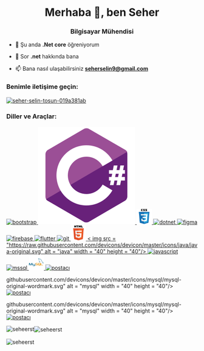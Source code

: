 <h1 align="center">Merhaba 👋, ben Seher</h1>
<h3 align="center">Bilgisayar Mühendisi</h3>

- 🌱 Şu anda **.Net core** öğreniyorum

- 💬 Sor **.net** hakkında bana

- 📫 Bana nasıl ulaşabilirsiniz **seherselin9@gmail.com**

<h3 align="left">Benimle iletişime geçin:</h3>
<p align="left">
<a href ="https://linkedin.com/in/seher-selin-tosun-019a381ab" target = "blank"><img align = "center" src = "https://raw.githubusercontent.com/rahuldkjain/github- profile-readme-generator/master/src/images/icons/Social/linked-in-alt.svg" alt = "seher-selin-tosun-019a381ab" height = "30" genişlik = "40" /></a >
</p>

<h3 align="left">Diller ve Araçlar:</h3>
<p align = "left"> <a href = "https://getbootstrap.com" target = "_blank" rel = "noreferrer"> <img src = "https://raw.githubusercontent.com/devicons/devicon /master/icons/bootstrap/bootstrap-plain-wordmark.svg" alt = "bootstrap" width = "40" height = "40"/> </a> <a href = "https://www.w3schools.com /cs/" target = "_blank" rel = "noreferrer"> <img src = "https://raw.githubusercontent.com/devicons/devicon/master/icons/csharp/csharp-original.svg" alt = "csharp " genişlik = "40" yükseklik = "40"/> </a> <a href = "https://www.w3schools.com/css/" target = "_blank" rel = "noreferrer"> <img src= "https://raw.githubusercontent.com/devicons/devicon/master/icons/css3/css3-original-wordmark.svg" alt = "css3" width = "40" height = "40"/> </a> <a href = "https://dotnet.microsoft.com/" target = "_blank" rel = "noreferrer"> <img src = "https://raw.githubusercontent.com/devicons/devicon/master/icons/ dot-net/dot-net-original-wordmark.svg" alt = "dotnet" width = "40" height = "40"/> </a> <a href = "https://www.figma.com/ " target = "_blank" rel = "noreferrer"> <img src = "https://www.vectorlogo.zone/logos/figma/figma-icon.svg" alt = "figma" width = "40" height = " 40"/> </a> <a href = "https://firebase.google.com/" target = "_blank" rel = "noreferrer"> <img src = "https://www.vectorlogo.zone/ logos/firebase/firebase-icon.svg" alt = "firebase" width = "40" height = "40"/> </a> <a href = "https://flutter.dev" target = "_blank" rel ="noreferrer"> <img src = "https://www.vectorlogo.zone/logos/flutterio/flutterio-icon.svg" alt = "flutter" width = "40" height = "40"/> </a > <a href = "https://git-scm.com/" target = "_blank" rel = "noreferrer"> <img src = "https://www.vectorlogo.zone/logos/git-scm/git -scm-icon.svg" alt = "git" width = "40" height = "40"/> </a> <a href = "https://www.w3.org/html/" target = "_blank " rel = "noreferrer"> <img src = "https://raw.githubusercontent.com/devicons/devicon/master/icons/html5/html5-original-wordmark.svg" alt = "html5" width = "40" height = "40"/> </a> <a href = "https://www.java.com" target = "_blank" rel = "noreferrer"> < img src = "https://raw.githubusercontent.com/devicons/devicon/master/icons/java/java-original.svg" alt = "java" width = "40" height = "40"/> </a > <a href = "https://developer.mozilla.org/en-US/docs/Web/JavaScript" target = "_blank" rel = "noreferrer"> <img src = "https://raw.githubusercontent. com/devicons/devicon/master/icons/javascript/javascript-original.svg" alt = "javascript" width = "40" height = "40"/> </a> <a href = "https://www. microsoft.com/en-us/sql-server" target = "_blank" rel = "noreferrer"> <img src = "https://www.svgrepo.com/show/303229/microsoft-sql-server-logo. svg" alt = "mssql" width = "40" height = "40"/> </a> <a href = "https://www.mysql.com/" target = "_blank" rel = "noreferrer"> <img src = "https://raw.githubusercontent.com/devicons/devicon/master/icons/mysql/mysql-original-wordmark.svg" alt = "mysql" width = "40" height = "40"/> </a> <a href = "https://postman.com" target = "_blank" rel = "noreferrer"> <img src = "https://www.vectorlogo.zone/logos/getpostman/getpostman-icon .svg" alt = "postacı" genişlik = "40" yükseklik = "40"/> </a> </p>githubusercontent.com/devicons/devicon/master/icons/mysql/mysql-original-wordmark.svg" alt = "mysql" width = "40" height = "40"/> </a> <a href = "https: //postman.com" target = "_blank" rel = "noreferrer"> <img src = "https://www.vectorlogo.zone/logos/getpostman/getpostman-icon.svg" alt = "postacı" genişlik = 40" yükseklik = "40"/> </a> </p>githubusercontent.com/devicons/devicon/master/icons/mysql/mysql-original-wordmark.svg" alt = "mysql" width = "40" height = "40"/> </a> <a href = "https: //postman.com" target = "_blank" rel = "noreferrer"> <img src = "https://www.vectorlogo.zone/logos/getpostman/getpostman-icon.svg" alt = "postacı" genişlik = 40" yükseklik = "40"/> </a> </p>

<p><img align = "left" src = "https://github-readme-stats.vercel.app/api/top-langs?username=seheerst&show_icons=true&locale=en&layout=compact" alt = "seheerst" /> </p>

<p> <img align = "center" src = "https://github-readme-stats.vercel.app/api?username=seheerst&show_icons=true&locale=en" alt = "seheerst" /> </p>

<p><img align = "center" src = "https://github-readme-streak-stats.herokuapp.com/?user=seheerst&" alt = "seheerst" /></p>
